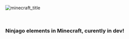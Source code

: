 ![minecraft_title](https://github.com/jjkay03/NinjagoMC/assets/61110962/ce82cd47-f3ff-4cab-a34d-48bf7dfe7fd5)

<br>

### Ninjago elements in Minecraft, curently in dev!

